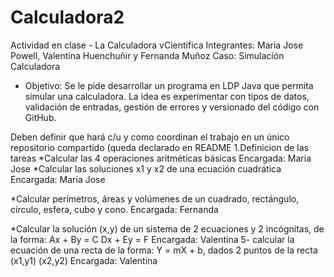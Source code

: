 # Calculadora2
Actividad en clase - La Calculadora vCientifica
Integrantes: Maria Jose Powell, Valentina Huenchuñir y Fernanda Muñoz
Caso: Simulación Calculadora
* Objetivo: Se le pide desarrollar un programa en LDP Java que permita simular una calculadora. La idea es experimentar con tipos de datos, validación de entradas, gestión de errores y versionado del código con GitHub.

Deben definir que hará c/u y como coordinan el trabajo en un único repositorio compartido (queda declarado en README
1.Definicion de las tareas
*Calcular las 4 operaciones aritméticas básicas 
Encargada: Maria Jose
*Calcular las soluciones x1 y x2 de una ecuación cuadrática 
Encargada: Maria Jose

*Calcular perímetros, áreas y volúmenes de un cuadrado, rectángulo, círculo, esfera, cubo y cono.
Encargada: Fernanda 

*Calcular la solución (x,y) de un sistema de 2 ecuaciones y 2 incógnitas, de la forma: 
Ax + By = C
Dx + Ey = F
Encargada: Valentina 
5- calcular la ecuación de una recta de la forma: Y = mX + b, dados 2 puntos de la recta (x1,y1) (x2,y2) 
Encargada: Valentina 

